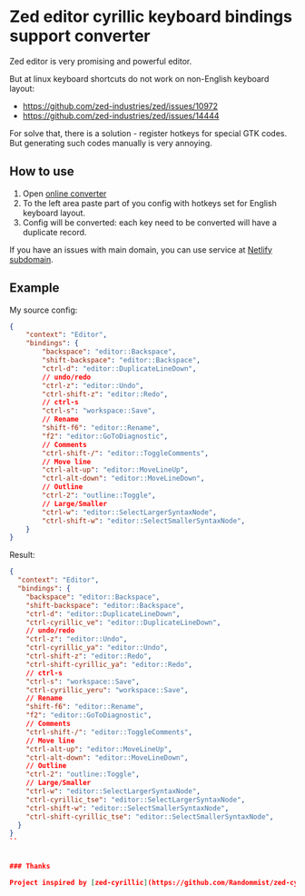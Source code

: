 # Zed editor cyrillic keyboard bindings support converter

Zed editor is very promising and powerful editor.

But at linux keyboard shortcuts do not work on non-English keyboard layout:
- https://github.com/zed-industries/zed/issues/10972
- https://github.com/zed-industries/zed/issues/14444

For solve that, there is a solution - register hotkeys for special GTK codes.
But generating such codes manually is very annoying.

## How to use

1. Open [online converter](https://zed-cyrillic.krampetz.ru/)
2. To the left area paste part of you config with hotkeys set for English keyboard layout.
3. Config will be converted: each key need to be converted will have a duplicate record.

If you have an issues with main domain, you can use service at [Netlify subdomain](https://resplendent-meerkat-c49f68.netlify.app/).

## Example

My source config:

```json
{
	"context": "Editor",
	"bindings": {
		"backspace": "editor::Backspace",
		"shift-backspace": "editor::Backspace",
		"ctrl-d": "editor::DuplicateLineDown",
		// undo/redo
		"ctrl-z": "editor::Undo",
		"ctrl-shift-z": "editor::Redo",
		// ctrl-s
		"ctrl-s": "workspace::Save",
		// Rename
		"shift-f6": "editor::Rename",
		"f2": "editor::GoToDiagnostic",
		// Comments
		"ctrl-shift-/": "editor::ToggleComments",
		// Move line
		"ctrl-alt-up": "editor::MoveLineUp",
		"ctrl-alt-down": "editor::MoveLineDown",
		// Outline
		"ctrl-2": "outline::Toggle",
		// Large/Smaller
		"ctrl-w": "editor::SelectLargerSyntaxNode",
		"ctrl-shift-w": "editor::SelectSmallerSyntaxNode",
	}
}
```

Result:
```json
{
  "context": "Editor",
  "bindings": {
    "backspace": "editor::Backspace",
    "shift-backspace": "editor::Backspace",
    "ctrl-d": "editor::DuplicateLineDown",
    "ctrl-cyrillic_ve": "editor::DuplicateLineDown",
    // undo/redo
    "ctrl-z": "editor::Undo",
    "ctrl-cyrillic_ya": "editor::Undo",
    "ctrl-shift-z": "editor::Redo",
    "ctrl-shift-cyrillic_ya": "editor::Redo",
    // ctrl-s
    "ctrl-s": "workspace::Save",
    "ctrl-cyrillic_yeru": "workspace::Save",
    // Rename
    "shift-f6": "editor::Rename",
    "f2": "editor::GoToDiagnostic",
    // Comments
    "ctrl-shift-/": "editor::ToggleComments",
    // Move line
    "ctrl-alt-up": "editor::MoveLineUp",
    "ctrl-alt-down": "editor::MoveLineDown",
    // Outline
    "ctrl-2": "outline::Toggle",
    // Large/Smaller
    "ctrl-w": "editor::SelectLargerSyntaxNode",
    "ctrl-cyrillic_tse": "editor::SelectLargerSyntaxNode",
    "ctrl-shift-w": "editor::SelectSmallerSyntaxNode",
    "ctrl-shift-cyrillic_tse": "editor::SelectSmallerSyntaxNode",
  }
}
``


### Thanks

Project inspired by [zed-cyrillic](https://github.com/Randommist/zed-cyrillic/tree/main]) repository.
